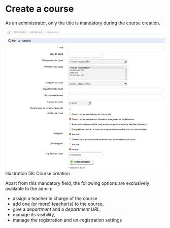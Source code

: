 # Create a course

As an administrator, only the title is mandatory during the course creation.

![](../../.gitbook/assets/graficos83%20%285%29.png)Illustration 58: Course creation

Apart from this mandatory field, the following options are exclusively available to the admin:

* assign a teacher in charge of the course
* add one \(or more\) teacher\(s\) to the course,
* give a _department_ and a _department URL_,
* manage its visibility,
* manage the registration and un-registration settings

